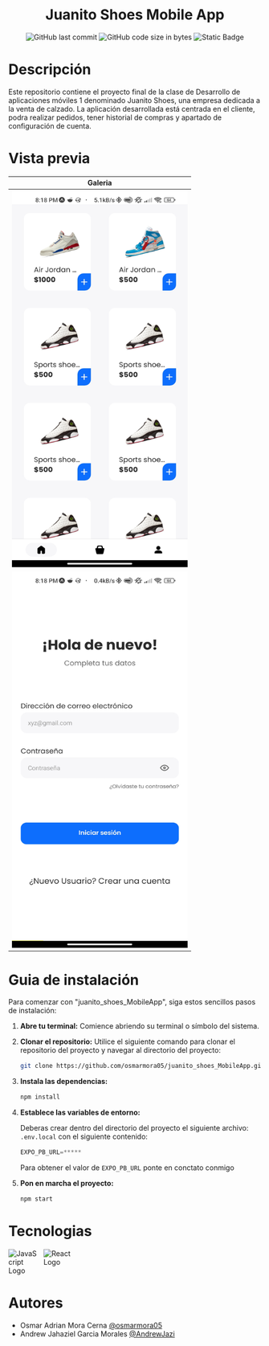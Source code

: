 <div align="center"> 
    <h1>Juanito Shoes Mobile App</h1>
</div>

<div align="center"> 
   
   ![GitHub last commit](https://img.shields.io/github/last-commit/osmarmora05/juanito_shoes_MobileApp?style=for-the-badge&color=%23fab387)
   ![GitHub code size in bytes](https://img.shields.io/github/languages/code-size/osmarmora05/juanito_shoes_MobileApp?style=for-the-badge&color=%2389dceb%09)
   ![Static Badge](https://img.shields.io/badge/developing-DA?style=for-the-badge&color=%23f9e2af)

</div>


# Descripción

Este repositorio contiene el proyecto final de la clase de Desarrollo de aplicaciones móviles 1 denominado Juanito Shoes, una empresa dedicada a la venta de calzado. La aplicación desarrollada está centrada en el cliente, podra realizar pedidos, tener historial de compras y apartado de configuración de cuenta.

# Vista previa

| <center><b>Galeria</b></center> |
| ------------------------------------------------------------------------------------------------------------------ |
| <img src="./screenshots/prev1.jpg" height="750px" width="350px"/> |
| <img src="./screenshots/prev2.jpg" height="750px" width="350px"/> |


# Guia de instalación

Para comenzar con "juanito_shoes_MobileApp", siga estos sencillos pasos de instalación:

1. **Abre tu terminal:**
   Comience abriendo su terminal o símbolo del sistema.

2. **Clonar el repositorio:**
   Utilice el siguiente comando para clonar el repositorio del proyecto y navegar al directorio del proyecto:

   ```sh
   git clone https://github.com/osmarmora05/juanito_shoes_MobileApp.git && cd juanito_shoes_MobileApp
   ```

3. **Instala las dependencias:**

    ```sh
    npm install
    ```

4. **Establece las variables de entorno:**

    Deberas crear dentro del directorio del proyecto el siguiente archivo: `.env.local` con el siguiente contenido:

    ```JavaScript
    EXPO_PB_URL=*****
    ```

    Para obtener el valor de `EXPO_PB_URL` ponte en conctato conmigo

5. **Pon en marcha el proyecto:**
    ```sh
    npm start
    ```

# Tecnologias

<div style="display: flex; flex-direction: row; width: 100%; gap: 10px">

<img src="https://upload.wikimedia.org/wikipedia/commons/6/6a/JavaScript-logo.png" alt="JavaScript Logo" width="60px"/>
<img src="https://upload.wikimedia.org/wikipedia/commons/thumb/4/47/React.svg/1200px-React.svg.png" alt="React Logo" width="60px"/>

</div>

<p align="center">
    <b> </b>
</p>

# Autores

- Osmar Adrian Mora Cerna [@osmarmora05](https://github.com/osmarmora05)
- Andrew Jahaziel Garcia Morales [@AndrewJazi](https://github.com/AndrewJazi)